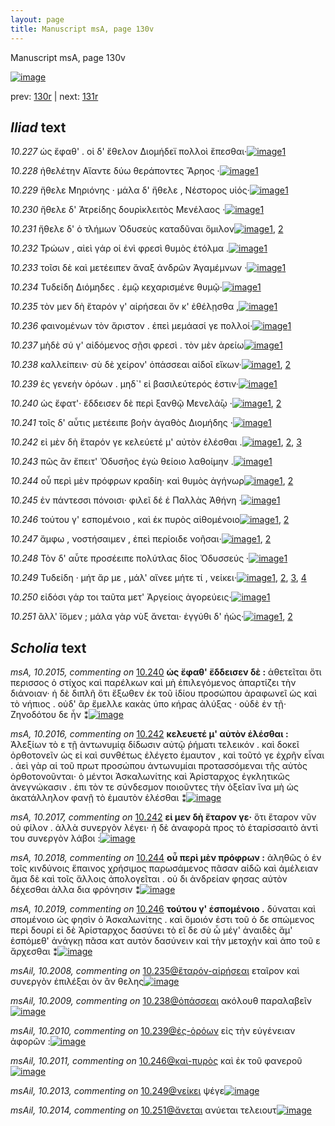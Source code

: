 ```yaml
---
layout: page
title: Manuscript msA, page 130v
---
```


Manuscript msA, page 130v

[![image](http://www.homermultitext.org/iipsrv?OBJ=IIP,1.0&FIF=/project/homer/pyramidal/deepzoom/hmt/vaimg/2017a/VA130VN_0633.tif&WID=100&CVT=JPEG)](http://www.homermultitext.org/ict2/?urn=urn:cite2:hmt:vaimg.2017a:VA130VN_0633)

prev:  [130r](../130r/) | next:  [131r](../131r/)

## *Iliad* text

*10.227* <a id="10.227"/> ὡς ἔφαθ' . οἱ δ' ἔθελον Διομήδεϊ πολλοὶ ἕπεσθαι·[![image](http://www.homermultitext.org/iipsrv?OBJ=IIP,1.0&FIF=/project/homer/pyramidal/deepzoom/hmt/vaimg/2017a/VA130VN_0633.tif&RGN=0.4695,0.2254,0.4004,0.0376&WID=1000&CVT=JPEG)](http://www.homermultitext.org/ict2/?urn=urn:cite2:hmt:vaimg.2017a:VA130VN_0633@0.4695,0.2254,0.4004,0.0376)[1](#msA_10.1)

*10.228* <a id="10.228"/> ἠθελέτην Αἴαντε δύω θεράποντες Ἄρηος ·[![image](http://www.homermultitext.org/iipsrv?OBJ=IIP,1.0&FIF=/project/homer/pyramidal/deepzoom/hmt/vaimg/2017a/VA130VN_0633.tif&RGN=0.4695,0.2502,0.3594,0.0323&WID=1000&CVT=JPEG)](http://www.homermultitext.org/ict2/?urn=urn:cite2:hmt:vaimg.2017a:VA130VN_0633@0.4695,0.2502,0.3594,0.0323)[1](#msA_10.1)

*10.229* <a id="10.229"/> ἤθελε Μηριόνης · μάλα δ' ἤθελε , Νέστορος υἱός·[![image](http://www.homermultitext.org/iipsrv?OBJ=IIP,1.0&FIF=/project/homer/pyramidal/deepzoom/hmt/vaimg/2017a/VA130VN_0633.tif&RGN=0.4755,0.2697,0.4084,0.0293&WID=1000&CVT=JPEG)](http://www.homermultitext.org/ict2/?urn=urn:cite2:hmt:vaimg.2017a:VA130VN_0633@0.4755,0.2697,0.4084,0.0293)[1](#msA_10.1)

*10.230* <a id="10.230"/> ἤθελε δ' Ἀτρείδης δουρὶκλειτὸς Μενέλαος ·[![image](http://www.homermultitext.org/iipsrv?OBJ=IIP,1.0&FIF=/project/homer/pyramidal/deepzoom/hmt/vaimg/2017a/VA130VN_0633.tif&RGN=0.4745,0.2893,0.4044,0.0293&WID=1000&CVT=JPEG)](http://www.homermultitext.org/ict2/?urn=urn:cite2:hmt:vaimg.2017a:VA130VN_0633@0.4745,0.2893,0.4044,0.0293)[1](#msA_10.1)

*10.231* <a id="10.231"/> ἤθελε δ' ὁ τλήμων Ὀδυσεὺς καταδῦναι ὅμιλον[![image](http://www.homermultitext.org/iipsrv?OBJ=IIP,1.0&FIF=/project/homer/pyramidal/deepzoom/hmt/vaimg/2017a/VA130VN_0633.tif&RGN=0.4785,0.3095,0.4214,0.0255&WID=1000&CVT=JPEG)](http://www.homermultitext.org/ict2/?urn=urn:cite2:hmt:vaimg.2017a:VA130VN_0633@0.4785,0.3095,0.4214,0.0255)[1](#msA_10.2014), [2](#msA_10.1)

*10.232* <a id="10.232"/> Τρώων , αἰεὶ γάρ οἱ ἐνὶ φρεσὶ θυμὸς ἐτόλμα .[![image](http://www.homermultitext.org/iipsrv?OBJ=IIP,1.0&FIF=/project/homer/pyramidal/deepzoom/hmt/vaimg/2017a/VA130VN_0633.tif&RGN=0.4755,0.3283,0.3994,0.0255&WID=1000&CVT=JPEG)](http://www.homermultitext.org/ict2/?urn=urn:cite2:hmt:vaimg.2017a:VA130VN_0633@0.4755,0.3283,0.3994,0.0255)[1](#msA_10.1)

*10.233* <a id="10.233"/> τοῖσι δὲ καὶ μετέειπεν ἄναξ ἀνδρῶν Ἀγαμέμνων ·[![image](http://www.homermultitext.org/iipsrv?OBJ=IIP,1.0&FIF=/project/homer/pyramidal/deepzoom/hmt/vaimg/2017a/VA130VN_0633.tif&RGN=0.4765,0.3479,0.4254,0.0255&WID=1000&CVT=JPEG)](http://www.homermultitext.org/ict2/?urn=urn:cite2:hmt:vaimg.2017a:VA130VN_0633@0.4765,0.3479,0.4254,0.0255)[1](#msA_10.1)

*10.234* <a id="10.234"/> Τυδείδη Διόμηδες . ἐμῷ κεχαρισμένε θυμῷ·[![image](http://www.homermultitext.org/iipsrv?OBJ=IIP,1.0&FIF=/project/homer/pyramidal/deepzoom/hmt/vaimg/2017a/VA130VN_0633.tif&RGN=0.4725,0.3711,0.4104,0.024&WID=1000&CVT=JPEG)](http://www.homermultitext.org/ict2/?urn=urn:cite2:hmt:vaimg.2017a:VA130VN_0633@0.4725,0.3711,0.4104,0.024)[1](#msA_10.1)

*10.235* <a id="10.235"/> τὸν μεν δὴ ἕταρόν γ' αἱρήσεαι ὅν κ' ἐθέλῃσθα ,[![image](http://www.homermultitext.org/iipsrv?OBJ=IIP,1.0&FIF=/project/homer/pyramidal/deepzoom/hmt/vaimg/2017a/VA130VN_0633.tif&RGN=0.4735,0.3892,0.4194,0.024&WID=1000&CVT=JPEG)](http://www.homermultitext.org/ict2/?urn=urn:cite2:hmt:vaimg.2017a:VA130VN_0633@0.4735,0.3892,0.4194,0.024)[1](#msA_10.1)

*10.236* <a id="10.236"/> φαινομένων τὸν ἄριστον . ἐπεὶ μεμάασί γε πολλοί·[![image](http://www.homermultitext.org/iipsrv?OBJ=IIP,1.0&FIF=/project/homer/pyramidal/deepzoom/hmt/vaimg/2017a/VA130VN_0633.tif&RGN=0.4725,0.4057,0.4364,0.024&WID=1000&CVT=JPEG)](http://www.homermultitext.org/ict2/?urn=urn:cite2:hmt:vaimg.2017a:VA130VN_0633@0.4725,0.4057,0.4364,0.024)[1](#msA_10.1)

*10.237* <a id="10.237"/> μὴδὲ σύ γ' αἰδόμενος σῇσι φρεσὶ . τὸν μὲν ἀρείω[![image](http://www.homermultitext.org/iipsrv?OBJ=IIP,1.0&FIF=/project/homer/pyramidal/deepzoom/hmt/vaimg/2017a/VA130VN_0633.tif&RGN=0.4775,0.4237,0.4364,0.024&WID=1000&CVT=JPEG)](http://www.homermultitext.org/ict2/?urn=urn:cite2:hmt:vaimg.2017a:VA130VN_0633@0.4775,0.4237,0.4364,0.024)[1](#msA_10.1)

*10.238* <a id="10.238"/> καλλείπειν· σὺ δὲ χείρον' ὀπάσσεαι αἰδοῖ εἴκων·[![image](http://www.homermultitext.org/iipsrv?OBJ=IIP,1.0&FIF=/project/homer/pyramidal/deepzoom/hmt/vaimg/2017a/VA130VN_0633.tif&RGN=0.4805,0.4418,0.4364,0.024&WID=1000&CVT=JPEG)](http://www.homermultitext.org/ict2/?urn=urn:cite2:hmt:vaimg.2017a:VA130VN_0633@0.4805,0.4418,0.4364,0.024)[1](#msAil_10.2009), [2](#msA_10.1)

*10.239* <a id="10.239"/> ἐς γενεὴν ὁρόων . μηδ`' εἰ βασιλεύτερός ἐστιν·[![image](http://www.homermultitext.org/iipsrv?OBJ=IIP,1.0&FIF=/project/homer/pyramidal/deepzoom/hmt/vaimg/2017a/VA130VN_0633.tif&RGN=0.4785,0.4621,0.4194,0.024&WID=1000&CVT=JPEG)](http://www.homermultitext.org/ict2/?urn=urn:cite2:hmt:vaimg.2017a:VA130VN_0633@0.4785,0.4621,0.4194,0.024)[1](#msA_10.1)

*10.240* <a id="10.240"/> ὡς ἔφατ'· ἔδδεισεν δὲ περὶ ξανθῷ Μενελά̄ῳ ·[![image](http://www.homermultitext.org/iipsrv?OBJ=IIP,1.0&FIF=/project/homer/pyramidal/deepzoom/hmt/vaimg/2017a/VA130VN_0633.tif&RGN=0.4775,0.4808,0.4394,0.024&WID=1000&CVT=JPEG)](http://www.homermultitext.org/ict2/?urn=urn:cite2:hmt:vaimg.2017a:VA130VN_0633@0.4775,0.4808,0.4394,0.024)[1](#msA_10.1), [2](#msA_10.2015)

*10.241* <a id="10.241"/> τοῖς δ' αὖτις μετέειπε βοὴν ἀγαθὸς Διομήδης ·[![image](http://www.homermultitext.org/iipsrv?OBJ=IIP,1.0&FIF=/project/homer/pyramidal/deepzoom/hmt/vaimg/2017a/VA130VN_0633.tif&RGN=0.4765,0.5004,0.4294,0.024&WID=1000&CVT=JPEG)](http://www.homermultitext.org/ict2/?urn=urn:cite2:hmt:vaimg.2017a:VA130VN_0633@0.4765,0.5004,0.4294,0.024)[1](#msA_10.1)

*10.242* <a id="10.242"/> εἰ μὲν δὴ ἕταρόν γε κελεύετέ μ' αὐτὸν ἑλέσθαι .[![image](http://www.homermultitext.org/iipsrv?OBJ=IIP,1.0&FIF=/project/homer/pyramidal/deepzoom/hmt/vaimg/2017a/VA130VN_0633.tif&RGN=0.4765,0.5184,0.4294,0.024&WID=1000&CVT=JPEG)](http://www.homermultitext.org/ict2/?urn=urn:cite2:hmt:vaimg.2017a:VA130VN_0633@0.4765,0.5184,0.4294,0.024)[1](#msA_10.2017), [2](#msA_10.1), [3](#msA_10.2016)

*10.243* <a id="10.243"/> πῶς ἂν ἔπειτ' Ὀδυσῆος ἐγὼ θείοιο λαθοίμην .[![image](http://www.homermultitext.org/iipsrv?OBJ=IIP,1.0&FIF=/project/homer/pyramidal/deepzoom/hmt/vaimg/2017a/VA130VN_0633.tif&RGN=0.4755,0.5379,0.4294,0.024&WID=1000&CVT=JPEG)](http://www.homermultitext.org/ict2/?urn=urn:cite2:hmt:vaimg.2017a:VA130VN_0633@0.4755,0.5379,0.4294,0.024)[1](#msA_10.1)

*10.244* <a id="10.244"/> οὗ περὶ μὲν πρόφρων κραδίη· καὶ θυμὸς ἀγήνωρ[![image](http://www.homermultitext.org/iipsrv?OBJ=IIP,1.0&FIF=/project/homer/pyramidal/deepzoom/hmt/vaimg/2017a/VA130VN_0633.tif&RGN=0.4785,0.5582,0.4424,0.024&WID=1000&CVT=JPEG)](http://www.homermultitext.org/ict2/?urn=urn:cite2:hmt:vaimg.2017a:VA130VN_0633@0.4785,0.5582,0.4424,0.024)[1](#msA_10.2018), [2](#msA_10.1)

*10.245* <a id="10.245"/> ἐν πάντεσσι πόνοισι· φιλεῖ δέ ἑ Παλλὰς Ἀθήνη ·[![image](http://www.homermultitext.org/iipsrv?OBJ=IIP,1.0&FIF=/project/homer/pyramidal/deepzoom/hmt/vaimg/2017a/VA130VN_0633.tif&RGN=0.4805,0.577,0.4184,0.024&WID=1000&CVT=JPEG)](http://www.homermultitext.org/ict2/?urn=urn:cite2:hmt:vaimg.2017a:VA130VN_0633@0.4805,0.577,0.4184,0.024)[1](#msA_10.1)

*10.246* <a id="10.246"/> τούτου γ' εσπομένοιο , καὶ ἐκ πυρὸς αἰθομένοιο[![image](http://www.homermultitext.org/iipsrv?OBJ=IIP,1.0&FIF=/project/homer/pyramidal/deepzoom/hmt/vaimg/2017a/VA130VN_0633.tif&RGN=0.4825,0.5928,0.4284,0.0293&WID=1000&CVT=JPEG)](http://www.homermultitext.org/ict2/?urn=urn:cite2:hmt:vaimg.2017a:VA130VN_0633@0.4825,0.5928,0.4284,0.0293)[1](#msA_10.1), [2](#msA_10.2019)

*10.247* <a id="10.247"/> ἄμφω , νοστήσαιμεν , ἐπεὶ περίοιδε νοῆσαι·[![image](http://www.homermultitext.org/iipsrv?OBJ=IIP,1.0&FIF=/project/homer/pyramidal/deepzoom/hmt/vaimg/2017a/VA130VN_0633.tif&RGN=0.4825,0.6123,0.4234,0.0248&WID=1000&CVT=JPEG)](http://www.homermultitext.org/ict2/?urn=urn:cite2:hmt:vaimg.2017a:VA130VN_0633@0.4825,0.6123,0.4234,0.0248)[1](#msA_10.2020), [2](#msA_10.1)

*10.248* <a id="10.248"/> Τὸν δ' αὖτε προσέειπε πολύτλας δῖος Ὀδυσσεύς ·[![image](http://www.homermultitext.org/iipsrv?OBJ=IIP,1.0&FIF=/project/homer/pyramidal/deepzoom/hmt/vaimg/2017a/VA130VN_0633.tif&RGN=0.4805,0.6296,0.4324,0.027&WID=1000&CVT=JPEG)](http://www.homermultitext.org/ict2/?urn=urn:cite2:hmt:vaimg.2017a:VA130VN_0633@0.4805,0.6296,0.4324,0.027)[1](#msA_10.1)

*10.249* <a id="10.249"/> Τυδείδη · μήτ ἄρ με , μάλ' αἴνεε μήτε τί , νείκει·[![image](http://www.homermultitext.org/iipsrv?OBJ=IIP,1.0&FIF=/project/homer/pyramidal/deepzoom/hmt/vaimg/2017a/VA130VN_0633.tif&RGN=0.4805,0.6506,0.4324,0.0255&WID=1000&CVT=JPEG)](http://www.homermultitext.org/ict2/?urn=urn:cite2:hmt:vaimg.2017a:VA130VN_0633@0.4805,0.6506,0.4324,0.0255)[1](#msA_10.2021), [2](#msAil_10.2013), [3](#msAil_10.2012), [4](#msA_10.1)

*10.250* <a id="10.250"/> εἰδόσι γάρ τοι ταῦτα μετ' Ἀργείοις ἀγορεύεις·[![image](http://www.homermultitext.org/iipsrv?OBJ=IIP,1.0&FIF=/project/homer/pyramidal/deepzoom/hmt/vaimg/2017a/VA130VN_0633.tif&RGN=0.4775,0.6694,0.4324,0.0255&WID=1000&CVT=JPEG)](http://www.homermultitext.org/ict2/?urn=urn:cite2:hmt:vaimg.2017a:VA130VN_0633@0.4775,0.6694,0.4324,0.0255)[1](#msA_10.1)

*10.251* <a id="10.251"/> ἂλλ' ἴ̈ομεν ; μάλα γὰρ νὺξ ἄνεται· ἐγγύθι δ' ἠώς·[![image](http://www.homermultitext.org/iipsrv?OBJ=IIP,1.0&FIF=/project/homer/pyramidal/deepzoom/hmt/vaimg/2017a/VA130VN_0633.tif&RGN=0.4835,0.6882,0.4384,0.0255&WID=1000&CVT=JPEG)](http://www.homermultitext.org/ict2/?urn=urn:cite2:hmt:vaimg.2017a:VA130VN_0633@0.4835,0.6882,0.4384,0.0255)[1](#msAil_10.2014), [2](#msA_10.1)

## *Scholia* text

*msA, 10.2015, commenting on* [10.240](#10.240)  <a id="msA_10.2015"/> **ὡς ἔφαθ' ἔδδεισεν δὲ :** ἀθετεῖται ὅτι περισσος ὁ στίχος καὶ παρέλκων καὶ μὴ ἐπιλεγόμενος ἀπαρτίζει τὴν διάνοιαν· ἡ δὲ διπλῆ ὅτι ἔξωθεν ἐκ τοῦ ἰδίου προσώπου ἀραφωνεῖ ὡς καὶ τὸ νήπιος . οὐδ' ἂρ ἔμελλε κακὰς ὑπο κήρας ἀλύξας · οὐδὲ ἐν τῇ· Ζηνοδότου δε ἦν ⁑[![image](http://www.homermultitext.org/iipsrv?OBJ=IIP,1.0&FIF=/project/homer/pyramidal/deepzoom/hmt/vaimg/2017a/VA130VN_0633.tif&RGN=0.189,0.284,0.244,0.0796&WID=1000&CVT=JPEG)](http://www.homermultitext.org/ict2/?urn=urn:cite2:hmt:vaimg.2017a:VA130VN_0633@0.189,0.284,0.244,0.0796)

*msA, 10.2016, commenting on* [10.242](#10.242)  <a id="msA_10.2016"/> **κελευετέ μ' αὐτὸν ἐλέσθαι :** Ἀλεξίων τὸ ε τῇ ἀντωνυμίᾳ δίδωσιν αὐτῷ ῥήματι τελεικόν . καὶ δοκεῖ ὀρθοτονεῖν ὡς εἰ καὶ συνθέτως ἐλέγετο ἐμαυτον , καὶ τοῦτό γε ἐχρῆν εἶναι . ἀεὶ γὰρ αἱ τοῦ πρωτ προσώπου ἀντωνυμίαι προτασσόμεναι τῆς αὐτὸς ὀρθοτονοῦνται· ὁ μέντοι Ἀσκαλωνίτης καὶ Ἀρίσταρχος ἐγκλητικῶς ἀνεγνώκασιν . ἐπι τὸν τε σύνδεσμον ποιοῦντες τὴν ὀξεῖαν ἵνα μὴ ὡς ἀκατάλληλον φανῇ τὸ ἑμαυτὸν ἑλέσθαι ⁑[![image](http://www.homermultitext.org/iipsrv?OBJ=IIP,1.0&FIF=/project/homer/pyramidal/deepzoom/hmt/vaimg/2017a/VA130VN_0633.tif&RGN=0.187,0.3584,0.244,0.133&WID=1000&CVT=JPEG)](http://www.homermultitext.org/ict2/?urn=urn:cite2:hmt:vaimg.2017a:VA130VN_0633@0.187,0.3584,0.244,0.133)

*msA, 10.2017, commenting on* [10.242](#10.242)  <a id="msA_10.2017"/> **εἰ μεν δὴ ἕταρον γε·** ὅτι ἕταρον νῦν οὐ φίλον . ἀλλὰ συνεργὸν λέγει· ἡ δὲ ἀναφορὰ προς τὸ ἑταρίσσαιτὸ ἀντὶ του συνεργὸν λάβοι :[![image](http://www.homermultitext.org/iipsrv?OBJ=IIP,1.0&FIF=/project/homer/pyramidal/deepzoom/hmt/vaimg/2017a/VA130VN_0633.tif&RGN=0.194,0.4876,0.244,0.0406&WID=1000&CVT=JPEG)](http://www.homermultitext.org/ict2/?urn=urn:cite2:hmt:vaimg.2017a:VA130VN_0633@0.194,0.4876,0.244,0.0406)

*msA, 10.2018, commenting on* [10.244](#10.244)  <a id="msA_10.2018"/> **οὗ περὶ μὲν πρόφρων :** ἀληθῶς ὁ ἐν τοῖς κινδύνοις ἕπαινος χρήσιμος παρωσάμενος πᾶσαν αἰδῶ καὶ ἀμέλειαν ἅμα δὲ καὶ τοῖς ἄλλοις ἀπολογεῖται . οὐ δι ἀνδρείαν φησας αὐτὸν δέχεσθαι ἀλλα δια φρόνησιν ⁑[![image](http://www.homermultitext.org/iipsrv?OBJ=IIP,1.0&FIF=/project/homer/pyramidal/deepzoom/hmt/vaimg/2017a/VA130VN_0633.tif&RGN=0.195,0.5222,0.244,0.0639&WID=1000&CVT=JPEG)](http://www.homermultitext.org/ict2/?urn=urn:cite2:hmt:vaimg.2017a:VA130VN_0633@0.195,0.5222,0.244,0.0639)

*msA, 10.2019, commenting on* [10.246](#10.246)  <a id="msA_10.2019"/> **τούτου γ' ἑσπομένοιο .** δύναται καὶ σπομένοιο ὡς φησὶν ὁ Ἀσκαλωνίτης . καὶ ὅμοιόν ἐστι τοῦ ὁ δε σπώμενος περὶ δουρί εἰ δὲ Ἀρίσταρχος δασύνει τὸ εῖ δε σὺ ὦ μέγ' ἀναιδὲς ἅμ' ἐσπόμεθ' ἀνάγκῃ πᾶσα κατ αυτὸν δασύνειν καὶ τὴν μετοχὴν καὶ ἀπο τοῦ ε ἄρχεσθαι ⁑[![image](http://www.homermultitext.org/iipsrv?OBJ=IIP,1.0&FIF=/project/homer/pyramidal/deepzoom/hmt/vaimg/2017a/VA130VN_0633.tif&RGN=0.193,0.5808,0.244,0.0819&WID=1000&CVT=JPEG)](http://www.homermultitext.org/ict2/?urn=urn:cite2:hmt:vaimg.2017a:VA130VN_0633@0.193,0.5808,0.244,0.0819)

*msAil, 10.2008, commenting on* [10.235@ἕταρόν-αἱρήσεαι](#10.235@ἕταρόν-αἱρήσεαι)  <a id="msAil_10.2008"/> εταῖρον καὶ συνεργὸν ἐπιλέξαι ὸν ἂν θελης[![image](http://www.homermultitext.org/iipsrv?OBJ=IIP,1.0&FIF=/project/homer/pyramidal/deepzoom/hmt/vaimg/2017a/VA130VN_0633.tif&RGN=0.597,0.3847,0.18,0.0143&WID=1000&CVT=JPEG)](http://www.homermultitext.org/ict2/?urn=urn:cite2:hmt:vaimg.2017a:VA130VN_0633@0.597,0.3847,0.18,0.0143)

*msAil, 10.2009, commenting on* [10.238@ὀπάσσεαι](#10.238@ὀπάσσεαι)  <a id="msAil_10.2009"/> ακόλουθ παραλαβεῖν[![image](http://www.homermultitext.org/iipsrv?OBJ=IIP,1.0&FIF=/project/homer/pyramidal/deepzoom/hmt/vaimg/2017a/VA130VN_0633.tif&RGN=0.724,0.4418,0.087,0.0143&WID=1000&CVT=JPEG)](http://www.homermultitext.org/ict2/?urn=urn:cite2:hmt:vaimg.2017a:VA130VN_0633@0.724,0.4418,0.087,0.0143)

*msAil, 10.2010, commenting on* [10.239@ἐς-ὁρόων](#10.239@ἐς-ὁρόων)  <a id="msAil_10.2010"/> εἰς τὴν εὐγένειαν ἀφορῶν :[![image](http://www.homermultitext.org/iipsrv?OBJ=IIP,1.0&FIF=/project/homer/pyramidal/deepzoom/hmt/vaimg/2017a/VA130VN_0633.tif&RGN=0.515,0.4591,0.119,0.0143&WID=1000&CVT=JPEG)](http://www.homermultitext.org/ict2/?urn=urn:cite2:hmt:vaimg.2017a:VA130VN_0633@0.515,0.4591,0.119,0.0143)

*msAil, 10.2011, commenting on* [10.246@καὶ-πυρὸς](#10.246@καὶ-πυρὸς)  <a id="msAil_10.2011"/> καὶ ἐκ τοῦ φανεροῦ[![image](http://www.homermultitext.org/iipsrv?OBJ=IIP,1.0&FIF=/project/homer/pyramidal/deepzoom/hmt/vaimg/2017a/VA130VN_0633.tif&RGN=0.721,0.5935,0.084,0.0143&WID=1000&CVT=JPEG)](http://www.homermultitext.org/ict2/?urn=urn:cite2:hmt:vaimg.2017a:VA130VN_0633@0.721,0.5935,0.084,0.0143)

*msAil, 10.2013, commenting on* [10.249@νείκει](#10.249@νείκει)  <a id="msAil_10.2013"/> ψέγε[![image](http://www.homermultitext.org/iipsrv?OBJ=IIP,1.0&FIF=/project/homer/pyramidal/deepzoom/hmt/vaimg/2017a/VA130VN_0633.tif&RGN=0.865,0.6499,0.038,0.012&WID=1000&CVT=JPEG)](http://www.homermultitext.org/ict2/?urn=urn:cite2:hmt:vaimg.2017a:VA130VN_0633@0.865,0.6499,0.038,0.012)

*msAil, 10.2014, commenting on* [10.251@ἄνεται](#10.251@ἄνεται)  <a id="msAil_10.2014"/> ανύεται τελειουτ[![image](http://www.homermultitext.org/iipsrv?OBJ=IIP,1.0&FIF=/project/homer/pyramidal/deepzoom/hmt/vaimg/2017a/VA130VN_0633.tif&RGN=0.747,0.6875,0.068,0.012&WID=1000&CVT=JPEG)](http://www.homermultitext.org/ict2/?urn=urn:cite2:hmt:vaimg.2017a:VA130VN_0633@0.747,0.6875,0.068,0.012)
